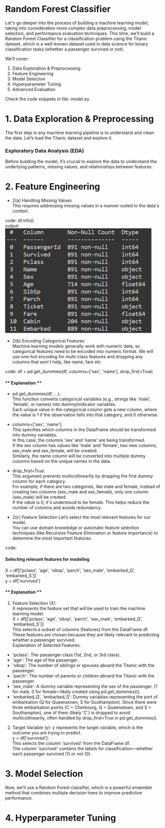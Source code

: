 # Random Forest Classifier
Let's go deeper into the process of building a machine learning model, taking into consideration more complex data preprocessing, model selection, and performance evaluation techniques. This time, we’ll build a Random Forest Classifier for a classification problem using the Titanic dataset, which is a well-known dataset used in data science for binary classification tasks (whether a passenger survived or not).

We’ll cover:

1. Data Exploration & Preprocessing
2. Feature Engineering
3. Model Selection
4. Hyperparameter Tuning
5. Advanced Evaluation 


Check the code snippets in file: model.py

# 1. Data Exploration & Preprocessing
The first step in any machine learning pipeline is to understand and clean the data. Let’s load the Titanic dataset and explore it.

### Exploratory Data Analysis (EDA)
Before building the model, it’s crucial to explore the data to understand the underlying patterns, missing values, and relationships between features.

# 2. Feature Engineering
* 2(a) Handling Missing Values  
This requires addressing missing values in a manner suited to the data's context. 

code: df.info()  
output:  
![Alt text](./df.info().PNG)



* 2(b) Encoding Categorical Features  
Machine learning models generally work with numeric data, so categorical features need to be encoded into numeric format. We will use one-hot encoding for multi-class features and dropping any columns that won't help, like name, fare etc 

code: df = pd.get_dummies(df, columns=['sex', 'name'], drop_first=True)

#### ** Explanation **
* pd.get_dummies(df, ...):  
This function converts categorical variables (e.g., strings like 'male', 'female', or names) into dummy/indicator variables.  
Each unique value in the categorical column gets a new column, where the value is 1 if the observation falls into that category, and 0 otherwise.

* columns=['sex', 'name']:  
This specifies which columns in the DataFrame should be transformed into dummy variables.  
In this case, the columns 'sex' and 'name' are being transformed.  
If the sex column has values like 'male' and 'female', two new columns, sex_male and sex_female, will be created.  
Similarly, the name column will be converted into multiple dummy columns based on the unique names in the data.  

* drop_first=True:  
This argument prevents multicollinearity by dropping the first dummy column for each category.  
For example, if there are two categories, like male and female, instead of creating two columns (sex_male and sex_female), only one column (sex_male) will be created.  
If the value is 0, it's understood to be female. This helps reduce the number of columns and avoids redundancy.


* 2(c) Feature Selection
Let’s select the most relevant features for our model.  
You can use domain knowledge or automatic feature selection techniques (like Recursive Feature Elimination or feature importance) to determine the most important features.

code: 
#### Selecting relevant features for modeling
X = df[['pclass', 'age', 'sibsp', 'parch', 'sex_male', 'embarked_Q', 'embarked_S']]  
y = df['survived']  

#### ** Explanation **
1. Feature Selection (X):  
X represents the feature set that will be used to train the machine learning model.  
X = df[['pclass', 'age', 'sibsp', 'parch', 'sex_male', 'embarked_Q', 'embarked_S']]:  
This selects a subset of columns (features) from the DataFrame df.  
These features are chosen because they are likely relevant to predicting whether a passenger survived.  
Explanation of Selected Features:  
- 'pclass': The passenger class (1st, 2nd, or 3rd class).
- 'age': The age of the passenger.
- 'sibsp': The number of siblings or spouses aboard the Titanic with the passenger.
- 'parch': The number of parents or children aboard the Titanic with the passenger.
- 'sex_male': A dummy variable representing the sex of the passenger. (1 for male, 0 for female—likely created using pd.get_dummies()).
- 'embarked_Q', 'embarked_S': Dummy variables representing the port of embarkation (Q for Queenstown, S for Southampton). Since there were three embarkation points (C = Cherbourg, Q = Queenstown, and S = Southampton), one of them (likely 'C') is dropped to avoid multicollinearity, often handled by drop_first=True in pd.get_dummies().  

2. Target Variable (y):
y represents the target variable, which is the outcome you are trying to predict.  
y = df['survived']:  
This selects the column 'survived' from the DataFrame df.  
The column 'survived' contains the labels for classification—whether each passenger survived (1) or not (0).  

# 3. Model Selection
Now, we’ll use a Random Forest classifier, which is a powerful ensemble method that combines multiple decision trees to improve predictive performance.

# 4. Hyperparameter Tuning